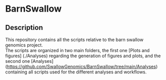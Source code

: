 # BarnSwallow
## Description

This repository contains all the scripts relative to the barn swallow genomics project. <br />
The scripts are organized in two main folders, the first one [Plots and figures] (./Analyses) regarding the generation of figures and plots, and the second one [Analyses] (https://github.com/SwallowGenomics/BarnSwallow/tree/main/Analyses) containing all scripts used for the different analyses and workflows. <br />

